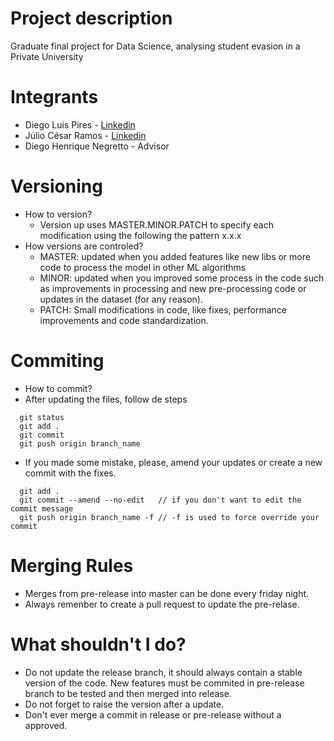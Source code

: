 # Project description
Graduate final project for Data Science, analysing student evasion in a Private University

# Integrants
 - Diego Luis Pires  - [Linkedin](https://www.linkedin.com/in/diegoluispires)
 - Júlio César Ramos - [Linkedin](https://www.linkedin.com/in/julio-cesar-ramos)
 - Diego Henrique Negretto - Advisor

# Versioning
 - How to version?
   - Version up uses MASTER.MINOR.PATCH to specify each modification using the following the pattern x.x.x
 - How versions are controled?
   - MASTER: updated when you added features like new libs or more code to process the model in other ML algorithms
   - MINOR: updated when you improved some process in the code such as improvements in processing and new pre-processing code or updates in the dataset (for any reason).
   - PATCH: Small modifications in code, like fixes, performance improvements and code standardization.

# Commiting
  - How to commit?
   - After updating the files, follow de steps
  ```
    git status
    git add .
    git commit
    git push origin branch_name
  ```
  - If you made some mistake, please, amend your updates or create a new commit with the fixes.
  ```
    git add .
    git commit --amend --no-edit   // if you don't want to edit the commit message
    git push origin branch_name -f // -f is used to force override your commit
  ```
 
# Merging Rules
  - Merges from pre-release into master can be done every friday night.
  - Always remenber to create a pull request to update the pre-relase.

# What shouldn't I do?
  - Do not update the release branch, it should always contain a stable version of the code. 
  New features must be commited in pre-release branch to be tested and then merged into release.
  - Do not forget to raise the version after a update.
  - Don't ever merge a commit in release or pre-release without a approved.
